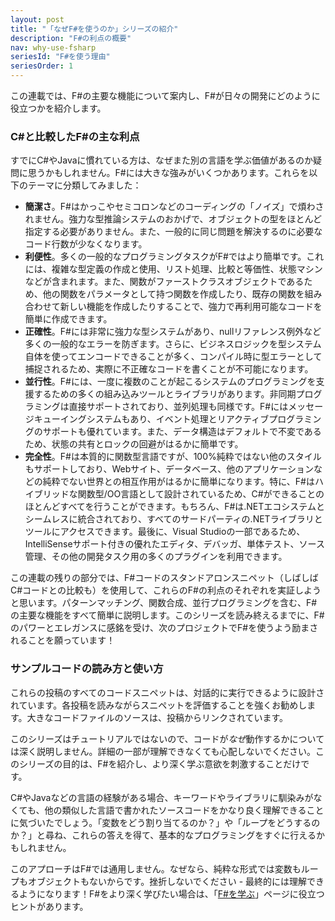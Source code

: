 ```yaml
---
layout: post
title: "「なぜF#を使うのか」シリーズの紹介"
description: "F#の利点の概要"
nav: why-use-fsharp
seriesId: "F#を使う理由"
seriesOrder: 1
---
```


この連載では、F#の主要な機能について案内し、F#が日々の開発にどのように役立つかを紹介します。

### C#と比較したF#の主な利点 ###

すでにC#やJavaに慣れている方は、なぜまた別の言語を学ぶ価値があるのか疑問に思うかもしれません。F#には大きな強みがいくつかあります。これらを以下のテーマに分類してみました：

* **簡潔さ**。F#はかっこやセミコロンなどのコーディングの「ノイズ」で煩わされません。強力な型推論システムのおかげで、オブジェクトの型をほとんど指定する必要がありません。また、一般的に同じ問題を解決するのに必要なコード行数が少なくなります。
* **利便性**。多くの一般的なプログラミングタスクがF#ではより簡単です。これには、複雑な型定義の作成と使用、リスト処理、比較と等価性、状態マシンなどが含まれます。また、関数がファーストクラスオブジェクトであるため、他の関数をパラメータとして持つ関数を作成したり、既存の関数を組み合わせて新しい機能を作成したりすることで、強力で再利用可能なコードを簡単に作成できます。
* **正確性**。F#には非常に強力な型システムがあり、nullリファレンス例外など多くの一般的なエラーを防ぎます。さらに、ビジネスロジックを型システム自体を使ってエンコードできることが多く、コンパイル時に型エラーとして捕捉されるため、実際に不正確なコードを書くことが不可能になります。
* **並行性**。F#には、一度に複数のことが起こるシステムのプログラミングを支援するための多くの組み込みツールとライブラリがあります。非同期プログラミングは直接サポートされており、並列処理も同様です。F#にはメッセージキューイングシステムもあり、イベント処理とリアクティブプログラミングのサポートも優れています。また、データ構造はデフォルトで不変であるため、状態の共有とロックの回避がはるかに簡単です。
* **完全性**。F#は本質的に関数型言語ですが、100%純粋ではない他のスタイルもサポートしており、Webサイト、データベース、他のアプリケーションなどの純粋でない世界との相互作用がはるかに簡単になります。特に、F#はハイブリッドな関数型/OO言語として設計されているため、C#ができることのほとんどすべてを行うことができます。もちろん、F#は.NETエコシステムとシームレスに統合されており、すべてのサードパーティの.NETライブラリとツールにアクセスできます。最後に、Visual Studioの一部であるため、IntelliSenseサポート付きの優れたエディタ、デバッガ、単体テスト、ソース管理、その他の開発タスク用の多くのプラグインを利用できます。

この連載の残りの部分では、F#コードのスタンドアロンスニペット（しばしばC#コードとの比較も）を使用して、これらのF#の利点のそれぞれを実証しようと思います。パターンマッチング、関数合成、並行プログラミングを含む、F#の主要な機能をすべて簡単に説明します。このシリーズを読み終えるまでに、F#のパワーとエレガンスに感銘を受け、次のプロジェクトでF#を使うよう励まされることを願っています！

### サンプルコードの読み方と使い方 ###

これらの投稿のすべてのコードスニペットは、対話的に実行できるように設計されています。各投稿を読みながらスニペットを評価することを強くお勧めします。大きなコードファイルのソースは、投稿からリンクされています。

このシリーズはチュートリアルではないので、コードが*なぜ*動作するかについては深く説明しません。詳細の一部が理解できなくても心配しないでください。このシリーズの目的は、F#を紹介し、より深く学ぶ意欲を刺激することだけです。

C#やJavaなどの言語の経験がある場合、キーワードやライブラリに馴染みがなくても、他の類似した言語で書かれたソースコードをかなり良く理解できることに気づいたでしょう。「変数をどう割り当てるのか？」や「ループをどうするのか？」と尋ね、これらの答えを得て、基本的なプログラミングをすぐに行えるかもしれません。

このアプローチはF#では通用しません。なぜなら、純粋な形式では変数もループもオブジェクトもないからです。挫折しないでください - 最終的には理解できるようになります！F#をより深く学びたい場合は、「[F#を学ぶ](../learning-fsharp/index.md)」ページに役立つヒントがあります。


